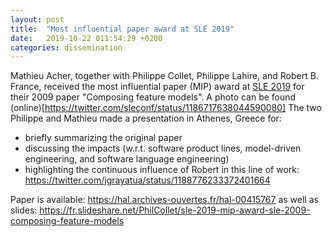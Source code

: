 ```yaml
---
layout: post
title:  "Most influential paper award at SLE 2019"
date:   2019-10-22 011:54:29 +0200
categories: dissemination 
---
```


Mathieu Acher, together with Philippe Collet, Philippe Lahire, and Robert B. France, received the most influential paper (MIP) award at [SLE 2019](http://www.sleconf.org/2019/) for their 2009 paper "Composing feature models". A photo can be found (online)[https://twitter.com/sleconf/status/1186717638044590080]
The two Philippe and Mathieu made a presentation in Athenes, Greece for:
 * briefly summarizing the original paper
 * discussing the impacts (w.r.t. software product lines, model-driven engineering, and software language engineering) 
 * highlighting the continuous influence of Robert in this line of work: https://twitter.com/jgrayatua/status/1188776233372401664

Paper is available: https://hal.archives-ouvertes.fr/hal-00415767 as well as slides: https://fr.slideshare.net/PhilCollet/sle-2019-mip-award-sle-2009-composing-feature-models 